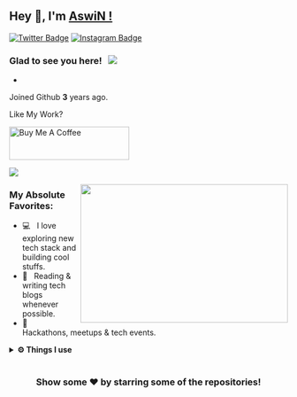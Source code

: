 ## Hey 👋, I'm [AswiN !](https://github.com/aswinhrtlez/)

[![Twitter Badge](https://img.shields.io/badge/-Twitter-00acee?style=flat-square&logo=Twitter&logoColor=white)](https://twitter.com/aswinhrtlez)
[![Instagram Badge](https://img.shields.io/badge/-Instagram-e4405f?style=flat-square&logo=Instagram&logoColor=white)](https://instagram.com/aswinhrtlez)


### Glad to see you here! &nbsp; ![](https://visitor-badge.glitch.me/badge?page_id=aswinhrtlez.aswinhrtlez&style=flat-square&color=0088cc)

-

Joined Github **3** years ago.


Like My Work?

<a href="https://www.buymeacoffee.com/Aswinhrtlz" target="_blank"><img src="https://cdn.buymeacoffee.com/buttons/v2/default-yellow.png" alt="Buy Me A Coffee" height="60px" width="217px" ></a>

[![](https://gitwar.herokuapp.com/badge?username=aswinhrtlez&label=Gitwar%20Profile%20Score&style=for-the-badge&color=0088cc)](https://gitwar.herokuapp.com/)

<img align="right" height="250" width="375" alt="" src="https://raw.githubusercontent.com/iampavangandhi/iampavangandhi/master/gifs/coder.gif" />


### My Absolute Favorites:

- 💻 &nbsp; I love exploring new tech stack and building cool stuffs.
- 📰 &nbsp; Reading & writing tech blogs whenever possible.
- 🍕 &nbsp; Hackathons, meetups & tech events.


 
<details>	
  <br />
  <summary><b>⚙️ Things I use</b></summary>
  	<ul>
  	    <li><b>OS:</b> Window 10 / Parrot Os</li>
	    <li><b>Laptop: </b> ROG zephyrus g15 </li>
  	    <li><b>Browser: </b> Chrome</li>
	    <li><b>Terminal: </b> ZSH: Oh My Zsh (PowerLevel10k)</li>
	    <li><b>Code Editor:</b> VSCode -</li>
	    <li><b>To Stay Updated:</b> Dev.to, Medium, Linkedin and Twitter.</li>
	    <br />
	</ul>	
</details>

#

<div align="center">

### Show some ❤️ by starring some of the repositories!

</div>
